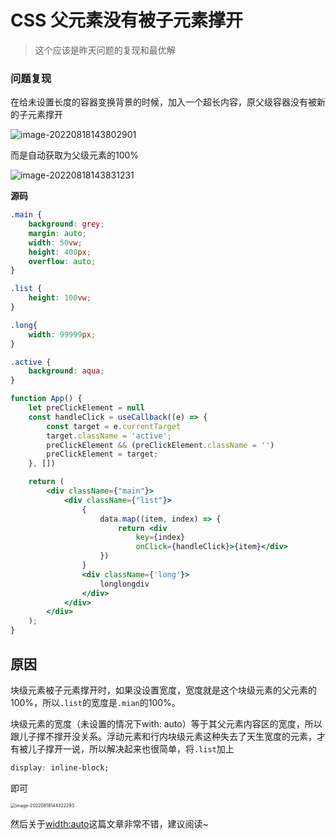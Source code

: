 # CSS 父元素没有被子元素撑开

> 这个应该是昨天问题的复现和最优解

### 问题复现

在给未设置长度的容器变换背景的时候，加入一个超长内容，原父级容器没有被新的子元素撑开

![image-20220818143802901](https://cdn.yihuiblog.top/images/202208181438034.png)

而是自动获取为父级元素的100%

![image-20220818143831231](https://cdn.yihuiblog.top/images/202208181438310.png)

**源码**

```css
.main {
    background: grey;
    margin: auto;
    width: 50vw;
    height: 400px;
    overflow: auto;
}

.list {
    height: 100vw;
}

.long{
    width: 99999px;
}

.active {
    background: aqua;
}
```

```jsx
function App() {
    let preClickElement = null
    const handleClick = useCallback((e) => {
        const target = e.currentTarget
        target.className = 'active';
        preClickElement && (preClickElement.className = '')
        preClickElement = target;
    }, [])

    return (
        <div className={"main"}>
            <div className={"list"}>
                {
                    data.map((item, index) => {
                        return <div
                            key={index}
                            onClick={handleClick}>{item}</div>
                    })
                }
                <div className={'long'}>
                    longlongdiv
                </div>
            </div>
        </div>
    );
}
```

## 原因

块级元素被子元素撑开时，如果没设置宽度，宽度就是这个块级元素的父元素的100%，所以`.list`的宽度是`.mian`的100%。

块级元素的宽度（未设置的情况下with: auto）等于其父元素内容区的宽度，所以跟儿子撑不撑开没关系。浮动元素和行内块级元素这种失去了天生宽度的元素，才有被儿子撑开一说，所以解决起来也很简单，将`.list`加上

```css
display: inline-block;
```

即可 

<img src="https://cdn.yihuiblog.top/images/202208181443387.png" alt="image-20220818144322293" style="zoom:50%;" />

然后关于[width:auto](https://www.zhangxinxu.com/wordpress/2018/07/css-width-auto/)这篇文章非常不错，建议阅读~
